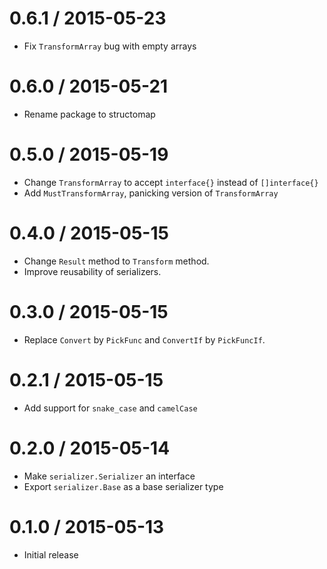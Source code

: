 # 0.6.1 / 2015-05-23

* Fix `TransformArray` bug with empty arrays

# 0.6.0 / 2015-05-21

* Rename package to structomap

# 0.5.0 / 2015-05-19

* Change `TransformArray` to accept `interface{}` instead of `[]interface{}`
* Add `MustTransformArray`, panicking version of `TransformArray`

# 0.4.0 / 2015-05-15

* Change `Result` method to `Transform` method.
* Improve reusability of serializers.

# 0.3.0 / 2015-05-15

* Replace `Convert` by `PickFunc` and `ConvertIf` by `PickFuncIf`.

# 0.2.1 / 2015-05-15

* Add support for `snake_case` and `camelCase`

# 0.2.0 / 2015-05-14

* Make `serializer.Serializer` an interface
* Export `serializer.Base` as a base serializer type

# 0.1.0 / 2015-05-13

* Initial release
